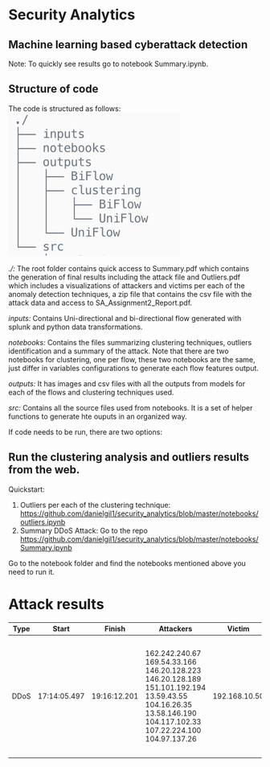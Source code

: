 # Security Analytics


## Machine learning based cyberattack detection  


Note: To quickly see results go to notebook Summary.ipynb. 

## Structure of code
The code is structured as follows:  
<img src="./tree.png">


*./:* The root folder contains quick access to Summary.pdf which contains the generation of final results including the attack file and Outliers.pdf which includes a visualizations of attackers and victims per each of the anomaly detection techniques, a zip file that contains the csv file with the attack data and access to SA_Assignment2_Report.pdf.  

*inputs:* Contains Uni-directional and bi-directional flow generated with splunk and python data transformations.  

*notebooks:* Contains the files summarizing clustering techniques, outliers identification and a summary of the attack. Note that there are two notebooks for clustering, one per flow, these two notebooks are the same, just differ in variables configurations to generate each flow features output.  

*outputs:* It has images and csv files with all the outputs from models for each of the flows and clustering techniques used.  

*src:* Contains all the source files used from notebooks. It is a set of helper functions to generate hte ouputs in an organized way.  


If code needs to be run, there are two options:  

## Run the clustering analysis and outliers results from the web.


Quickstart: 
1. Outliers per each of the clustering technique: https://github.com/danielgil1/security_analytics/blob/master/notebooks/outliers.ipynb
2. Summary DDoS Attack: Go to the repo https://github.com/danielgil1/security_analytics/blob/master/notebooks/Summary.ipynb
 

Go to the notebook folder and find the notebooks mentioned above you need to run it.

# Attack results

| Type | Start        | Finish       | Attackers                                                    | Victim        | Details                                                      |
| ---- | ------------ | ------------ | ------------------------------------------------------------ | ------------- | ------------------------------------------------------------ |
| DDoS | 17:14:05.497 | 19:16:12.201 | 162.242.240.67<br/>169.54.33.166<br/>146.20.128.223<br/>146.20.128.189<br/>151.101.192.194<br/>13.59.43.55<br/>104.16.26.35<br/>13.58.146.190<br/>104.117.102.33<br/>107.22.224.100<br/>104.97.137.26 | 192.168.10.50 | Stream ID, src_port and dst_port is detailed in the repository ddos.csv as several values are involved. |
